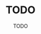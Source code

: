 ---
layout: page-fullwidth
subheadline:  "News"
title: "TODO"
header:
   image: "various/sign1-crop-alternate-680x80.jpg"
   background-color:  "#ba8b3d"
author: TODO
categories:
    - news
tags:
    - TODO
show_meta: true
breadcrumb: true
---